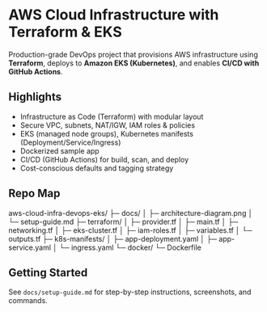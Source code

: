 # AWS Cloud Infrastructure with Terraform & EKS

Production-grade DevOps project that provisions AWS infrastructure using **Terraform**, deploys to **Amazon EKS (Kubernetes)**, and enables **CI/CD with GitHub Actions**.

## Highlights
- Infrastructure as Code (Terraform) with modular layout
- Secure VPC, subnets, NAT/IGW, IAM roles & policies
- EKS (managed node groups), Kubernetes manifests (Deployment/Service/Ingress)
- Dockerized sample app
- CI/CD (GitHub Actions) for build, scan, and deploy
- Cost-conscious defaults and tagging strategy

## Repo Map

aws-cloud-infra-devops-eks/
├─ docs/
│ ├─ architecture-diagram.png
│ └─ setup-guide.md
├─ terraform/
│ ├─ provider.tf
│ ├─ main.tf
│ ├─ networking.tf
│ ├─ eks-cluster.tf
│ ├─ iam-roles.tf
│ ├─ variables.tf
│ └─ outputs.tf
├─ k8s-manifests/
│ ├─ app-deployment.yaml
│ ├─ app-service.yaml
│ └─ ingress.yaml
└─ docker/
└─ Dockerfile


## Getting Started
See `docs/setup-guide.md` for step-by-step instructions, screenshots, and commands.
